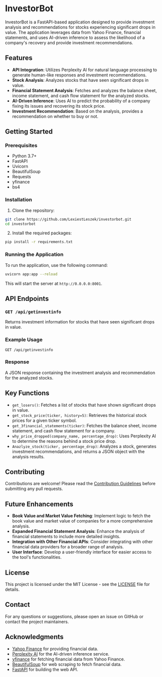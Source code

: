 # InvestorBot

InvestorBot is a FastAPI-based application designed to provide investment analysis and recommendations for stocks experiencing significant drops in value. The application leverages data from Yahoo Finance, financial statements, and uses AI-driven inference to assess the likelihood of a company's recovery and provide investment recommendations.

## Features

- **API Integration**: Utilizes Perplexity AI for natural language processing to generate human-like responses and investment recommendations.
- **Stock Analysis**: Analyzes stocks that have seen significant drops in value.
- **Financial Statement Analysis**: Fetches and analyzes the balance sheet, income statement, and cash flow statement for the analyzed stocks.
- **AI-Driven Inference**: Uses AI to predict the probability of a company fixing its issues and recovering its stock price.
- **Investment Recommendation**: Based on the analysis, provides a recommendation on whether to buy or not.

## Getting Started

### Prerequisites

- Python 3.7+
- FastAPI
- Uvicorn
- BeautifulSoup
- Requests
- yfinance
- bs4

### Installation

1. Clone the repository:

```bash
git clone https://github.com/LexiestLeszek/investorbot.git
cd investorbot
```

2. Install the required packages:

```bash
pip install -r requirements.txt
```

### Running the Application

To run the application, use the following command:

```bash
uvicorn app:app --reload
```

This will start the server at `http://0.0.0.0:8001`.

## API Endpoints

### `GET /api/getinvestinfo`

Returns investment information for stocks that have seen significant drops in value.

### Example Usage

```http
GET /api/getinvestinfo
```

### Response

A JSON response containing the investment analysis and recommendation for the analyzed stocks.


## Key Functions

- `get_losers()`: Fetches a list of stocks that have shown significant drops in value.
- `get_stock_price(ticker, history=5)`: Retrieves the historical stock prices for a given ticker symbol.
- `get_3financial_statements(ticker)`: Fetches the balance sheet, income statement, and cash flow statement for a company.
- `why_price_dropped(company_name, percentage_drop)`: Uses Perplexity AI to determine the reasons behind a stock price drop.
- `Anazlyze_stock(ticker, percentage_drop)`: Analyzes a stock, generates investment recommendations, and returns a JSON object with the analysis results.

## Contributing

Contributions are welcome! Please read the [Contribution Guidelines](CONTRIBUTING.md) before submitting any pull requests.

## Future Enhancements

- **Book Value and Market Value Fetching**: Implement logic to fetch the book value and market value of companies for a more comprehensive analysis.
- **Expanded Financial Statement Analysis**: Enhance the analysis of financial statements to include more detailed insights.
- **Integration with Other Financial APIs**: Consider integrating with other financial data providers for a broader range of analysis.
- **User Interface**: Develop a user-friendly interface for easier access to the tool's functionalities.

## License

This project is licensed under the MIT License - see the [LICENSE](LICENSE) file for details.

## Contact

For any questions or suggestions, please open an issue on GitHub or contact the project maintainers.

## Acknowledgments

- [Yahoo Finance](https://finance.yahoo.com/) for providing financial data.
- [Perplexity AI](https://perplexity.ai/) for the AI-driven inference service.
- [yfinance](https://pypi.org/project/yfinance/) for fetching financial data from Yahoo Finance.
- [BeautifulSoup](https://www.crummy.com/software/BeautifulSoup/bs4/doc/) for web scraping to fetch financial data.
- [FastAPI](https://fastapi.tiangolo.com/) for building the web API.
